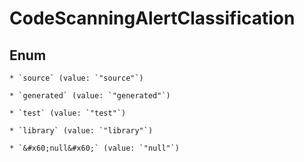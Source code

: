 
# CodeScanningAlertClassification

## Enum


    * `source` (value: `"source"`)

    * `generated` (value: `"generated"`)

    * `test` (value: `"test"`)

    * `library` (value: `"library"`)

    * `&#x60;null&#x60;` (value: `"null"`)




